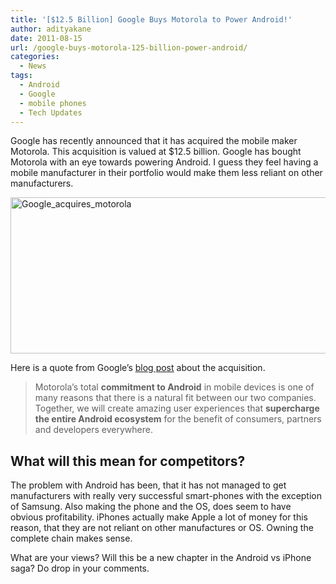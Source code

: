 ```yaml
---
title: '[$12.5 Billion] Google Buys Motorola to Power Android!'
author: adityakane
date: 2011-08-15
url: /google-buys-motorola-125-billion-power-android/
categories:
  - News
tags:
  - Android
  - Google
  - mobile phones
  - Tech Updates
---
```

Google has recently announced that it has acquired the mobile maker Motorola. This acquisition is valued at $12.5 billion. Google has bought Motorola with an eye towards powering Android. I guess they feel having a mobile manufacturer in their portfolio would make them less reliant on other manufacturers.

[<img class="wp-image-50798" style="padding-left: 0px;padding-right: 0px;padding-top: 0px;border: 0px" src="http://cdn.devilsworkshop.org/files/2011/08/Google_acquires_motorola_thumb.png" alt="Google_acquires_motorola" width="563" height="250" border="0" />][1]

Here is a quote from Google’s <a href="http://googleblog.blogspot.com/2011/08/supercharging-android-google-to-acquire.html" onclick="_gaq.push(['_trackEvent', 'outbound-article', 'http://googleblog.blogspot.com/2011/08/supercharging-android-google-to-acquire.html', 'blog post']);" >blog post</a> about the acquisition.

> Motorola’s total **commitment to Android** in mobile devices is one of many reasons that there is a natural fit between our two companies. Together, we will create amazing user experiences that **supercharge the entire Android ecosystem** for the benefit of consumers, partners and developers everywhere.

## What will this mean for competitors?

The problem with Android has been, that it has not managed to get manufacturers with really very successful smart-phones with the exception of Samsung. Also making the phone and the OS, does seem to have obvious profitability. iPhones actually make Apple a lot of money for this reason, that they are not reliant on other manufactures or OS. Owning the complete chain makes sense.

What are your views? Will this be a new chapter in the Android vs iPhone saga? Do drop in your comments.

 [1]: http://cdn.devilsworkshop.org/files/2011/08/Google_acquires_motorola.png
